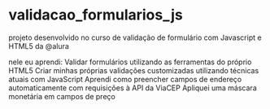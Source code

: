 # validacao_formularios_js
projeto desenvolvido no curso de validação de formulário com Javascript e HTML5 da @alura

nele eu aprendi: Validar formulários utilizando as ferramentas do próprio HTML5
Criar minhas próprias validações customizadas utilizando técnicas atuais com JavaScript
Aprendi como preencher campos de endereço automaticamente com requisições à API da ViaCEP
Apliquei uma máscara monetária em campos de preço
